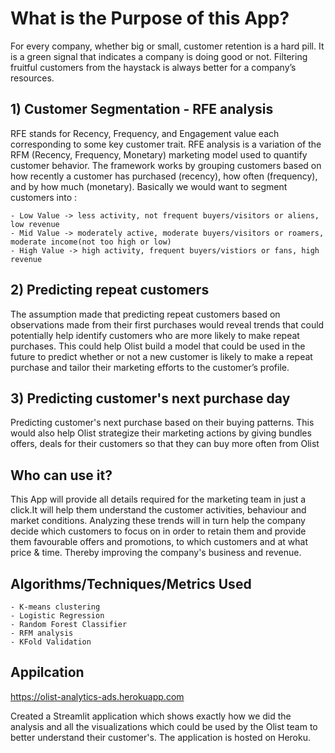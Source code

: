# What is the Purpose of this App?

For every company, whether big or small, customer retention is a hard pill. It is a green signal that indicates a company is doing good or not. 
Filtering fruitful customers from the haystack is always better for a company’s resources. 

## 1) Customer Segmentation - RFE analysis

RFE stands for Recency, Frequency, and Engagement value each corresponding to some key customer trait. 
RFE analysis is a variation of the RFM (Recency, Frequency, Monetary) marketing model used to quantify customer behavior. 
The framework works by grouping customers based on how recently a customer has purchased (recency), how often (frequency), and by how much (monetary).
Basically we would want to segment customers into :

    - Low Value -> less activity, not frequent buyers/visitors or aliens, low revenue
    - Mid Value -> moderately active, moderate buyers/visitors or roamers, moderate income(not too high or low)
    - High Value -> high activity, frequent buyers/vistiors or fans, high revenue
        
## 2) Predicting repeat customers

The assumption made that predicting repeat customers based on observations made from their first purchases would reveal 
trends that could potentially help identify customers who are more likely to make repeat purchases. 
This could help Olist build a model that could be used in the future to predict whether or not a new customer is likely to make a repeat purchase and tailor their marketing efforts to the customer’s profile.

## 3) Predicting customer's next purchase day
Predicting customer's next purchase based on their buying patterns. This would also help Olist strategize their marketing actions by giving bundles offers, deals for their
customers so that they can buy more often from Olist
        
## Who can use it?
This App will provide all details required for the marketing team in just a click.It will help them understand the customer activities, behaviour and 
market conditions. Analyzing these trends will in turn help the company decide which customers to focus on in order to retain them and provide them favourable 
offers and promotions, to which customers and at what price & time. Thereby improving the company's business and revenue.


## Algorithms/Techniques/Metrics Used

    - K-means clustering 
    - Logistic Regression
    - Random Forest Classifier
    - RFM analysis
    - KFold Validation


## Appilcation 

https://olist-analytics-ads.herokuapp.com

Created a Streamlit application which shows exactly how we did the analysis and all the visualizations which could be used by the Olist team to better understand their customer's. The application is hosted on Heroku.    